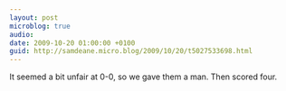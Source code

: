 ```yaml
---
layout: post
microblog: true
audio: 
date: 2009-10-20 01:00:00 +0100
guid: http://samdeane.micro.blog/2009/10/20/t5027533698.html
---
```

It seemed a bit unfair at 0-0, so we gave them a man. Then scored four.
